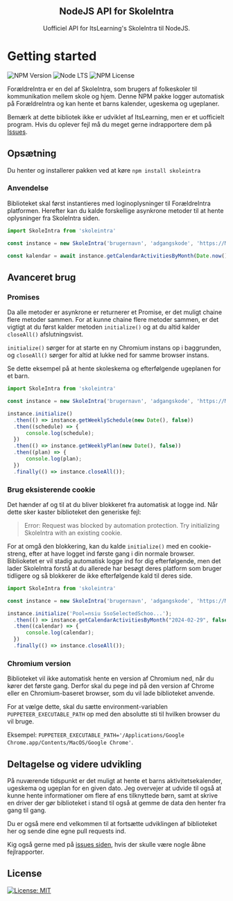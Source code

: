 <h2  align="center">NodeJS API for SkoleIntra</h2>
<p align="center"> Uofficiel API for ItsLearning's SkoleIntra til NodeJS.</p>

# Getting started
 ![NPM Version](https://img.shields.io/npm/v/skoleintra) ![Node LTS](https://img.shields.io/node/v-lts/skoleintra) ![NPM License](https://img.shields.io/npm/l/skoleintra)
 
ForældreIntra er en del af SkoleIntra, som brugers af folkeskoler til kommunikation mellem skole og hjem. Denne NPM pakke logger automatisk på ForældreIntra og kan hente et barns kalender, ugeskema og ugeplaner.

Bemærk at dette bibliotek ikke er udviklet af ItsLearning, men er et uofficielt program. Hvis du oplever fejl må du meget gerne indrapportere dem på [Issues](https://github.com/CavaleriDK/skoleintra/issues).

## Opsætning

Du henter og installerer pakken ved at køre `npm install skoleintra`

### Anvendelse

Biblioteket skal først instantieres med loginoplysninger til ForældreIntra platformen. Herefter kan du kalde forskellige asynkrone metoder til at hente oplysninger fra SkoleIntra siden.

```js
import SkoleIntra from 'skoleintra'

const instance = new SkoleIntra('brugernavn', 'adgangskode', 'https://MIN_SKOLE.m.skoleintra.dk');

const kalendar = await instance.getCalendarActivitiesByMonth(Date.now());
```

## Avanceret brug

### Promises

Da alle metoder er asynkrone er returnerer et Promise, er det muligt chaine flere metoder sammen. For at kunne chaine flere metoder sammen, er det vigtigt at du først kalder metoden `initialize()` og at du altid kalder `closeAll()` afslutningsvist.

`initialize()` sørger for at starte en ny Chromium instans op i baggrunden, og `closeAll()` sørger for altid at lukke ned for samme browser instans.

Se dette eksempel på at hente skoleskema og efterfølgende ugeplanen for et barn.

```js
import SkoleIntra from 'skoleintra'

const instance = new SkoleIntra('brugernavn', 'adgangskode', 'https://MIN_SKOLE.m.skoleintra.dk');

instance.initialize()
  .then(() => instance.getWeeklySchedule(new Date(), false))
  .then((schedule) => {
      console.log(schedule);
  })
  .then(() => instance.getWeeklyPlan(new Date(), false))
  .then((plan) => {
      console.log(plan);
  })
  .finally(() => instance.closeAll());
```
### Brug eksisterende cookie

Det hænder af og til at du bliver blokkeret fra automatisk at logge ind. Når dette sker kaster biblioteket den generiske fejl:

> Error: Request was blocked by automation protection. Try initializing SkoleIntra with an existing cookie.

For at omgå den blokkering, kan du kalde `initialize()` med en cookie-streng, efter at have logget ind første gang i din normale browser. Biblioketet er vil stadig automatisk logge ind for dig efterfølgende, men det lader SkoleIntra forstå at du allerede har besøgt deres platform som bruger tidligere og så blokkerer de ikke efterfølgende kald til deres side.

```js
import SkoleIntra from 'skoleintra'

const instance = new SkoleIntra('brugernavn', 'adgangskode', 'https://MIN_SKOLE.m.skoleintra.dk');

instance.initialize('Pool=nsiu SsoSelectedSchoo...');
  .then(() => instance.getCalendarActivitiesByMonth("2024-02-29", false))
  .then((calendar) => {
      console.log(calendar);
  })
  .finally(() => instance.closeAll());
```

### Chromium version

Biblioteket vil ikke automatisk hente en version af Chromium ned, når du kører det første gang. Derfor skal du pege ind på den version af Chrome eller en Chromium-baseret browser, som du vil lade biblioteket anvende.

For at vælge dette, skal du sætte environment-variablen `PUPPETEER_EXECUTABLE_PATH` op med den absolutte sti til hvilken browser du vil bruge. 

Eksempel: `PUPPETEER_EXECUTABLE_PATH='/Applications/Google Chrome.app/Contents/MacOS/Google Chrome'`.

## Deltagelse og videre udvikling

På nuværende tidspunkt er det muligt at hente et barns aktivitetsekalender, ugeskema og ugeplan for en given dato. Jeg overvejer at udvide til også at kunne hente informationer om flere af ens tilknyttede børn, samt at skrive en driver der gør biblioteket i stand til også at gemme de data den henter fra gang til gang.

Du er også mere end velkommen til at fortsætte udviklingen af biblioteket her og sende dine egne pull requests ind.

Kig også gerne med på [issues siden](https://github.com/CavaleriDK/skoleintra/issues), hvis der skulle være nogle åbne fejlrapporter.

## License

[![License: MIT](https://img.shields.io/badge/License-MIT-yellow.svg)](./LICENSE.md) 